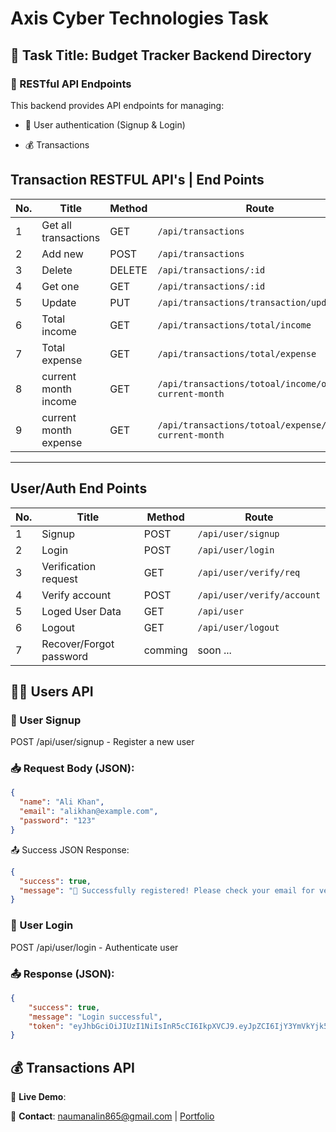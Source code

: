 # Axis Cyber Technologies Task

## 📌 Task Title: Budget Tracker Backend Directory

### 🚀 RESTful API Endpoints

This backend provides API endpoints for managing:

- 🧑 User authentication (Signup & Login)

- 💰 Transactions

## Transaction RESTFUL API's | End Points

| No. | Title                   | Method | Route |
|----|--------------------------|--------|--------------------------------------------|
| 1  | Get all transactions     | GET    | `/api/transactions`                        |
| 2  | Add new                  | POST   | `/api/transactions`                        |
| 3  | Delete                   | DELETE | `/api/transactions/:id`                    |
| 4  | Get one                  | GET    | `/api/transactions/:id`                    |
| 5  | Update                   | PUT    | `/api/transactions/transaction/update/:id` |
| 6  | Total income             | GET    | `/api/transactions/total/income`           |
| 7  | Total expense            | GET    | `/api/transactions/total/expense`          |
| 8  | current month income     | GET    |  `/api/transactions/totoal/income/of-current-month`         |
| 9  | current month expense    | GET    |  `/api/transactions/totoal/expense/of-current-month`         |

---

## User/Auth End Points

| No. | Title                   | Method | Route |
|----|--------------------------|--------|--------------------------------|
| 1  | Signup                  | POST   | `/api/user/signup`            |
| 2  | Login                   | POST   | `/api/user/login`             |
| 3  | Verification request    | GET    | `/api/user/verify/req`        |
| 4  | Verify account          | POST   | `/api/user/verify/account`    |
| 5  | Loged User Data         | GET    | `/api/user`                   | 
| 6  | Logout                  | GET    | `/api/user/logout`            |
| 7  | Recover/Forgot password | comming | soon ...                     |


## 🧑‍💻 Users API
### 🔹 User Signup

POST /api/user/signup - Register a new user

### 📥 Request Body (JSON):
```json
{
  "name": "Ali Khan",
  "email": "alikhan@example.com",
  "password": "123"
}
```
📤 Success JSON Response:
  ```json
{
    "success": true,
    "message": "🎉 Successfully registered! Please check your email for verification."
}
```

### 🔹 User Login


POST /api/user/login - Authenticate user
### 📤 Response (JSON):
```json 
{
    "success": true,
    "message": "Login successful",
    "token": "eyJhbGciOiJIUzI1NiIsInR5cCI6IkpXVCJ9.eyJpZCI6IjY3YmVkYjk5YTY4M2Q0MTZhZGI2OWRiZiIsImVtYWlsIjoiYWxpa2hhbkBleGFtcGxlLmNvbSIsImlhdCI6MTc0MDU2MTQ2NCwiZXhwIjoxNzQxMTY2MjY0fQ.5R53XftrJ9ZuWpAOO2DPV17Dk6SHyRd8XZ2p3w4Rck8"
}
```

## 💰 Transactions API


🔗 **Live Demo**: 

📧 **Contact**: naumanalin865@gmail.com | <a href="https://noumanali.vercel.app/" target="_blank" rel="noopener noreferrer">Portfolio</a>
